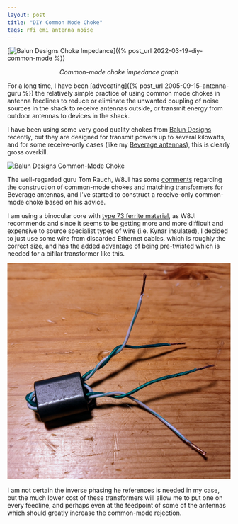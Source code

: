```yaml
---
layout: post
title: "DIY Common Mode Choke"
tags: rfi emi antenna noise
---
```


[![Balun Designs Choke Impedance](https://cdn3.bigcommerce.com/s-4q7cv/product_images/uploaded_images/59f4efa62cbf4-1116d-choking.jpg)]({% post_url 2022-03-19-diy-common-mode %})
*<center>Common-mode choke impedance graph</center>*

For a long time, I have been 
[advocating]({% post_url 2005-09-15-antenna-guru %})
the relatively simple practice of using common mode chokes in antenna 
feedlines to reduce or eliminate the unwanted coupling of noise sources 
in the shack to receive antennas outside, or transmit energy from outdoor 
antennas to devices in the shack.

I have been using some very good quality chokes from 
[Balun Designs](https://www.balundesigns.com) recently,
but they are designed for transmit powers up to several kilowatts, and for
some receive-only cases (like my 
[Beverage antennas](https://en.wikipedia.org/wiki/Beverage_antenna)),
this is clearly gross overkill.

![Balun Designs Common-Mode Choke](https://cdn11.bigcommerce.com/s-4q7cv/images/stencil/1280x1280/products/216/355/1116di__51885.1456841505.JPG)

The well-regarded guru Tom Rauch, W8JI has some 
[comments](https://www.w8ji.com/core_selection.htm) regarding the construction
of common-mode chokes and matching transformers for Beverage antennas, and 
I've started to construct a receive-only common-mode choke based on his advice.

I am using a binocular core with
[type 73 ferrite material](https://www.fair-rite.com/73-material-data-sheet/),
as W8JI recommends and since it seems to be getting more and more difficult 
and expensive to source specialist types of wire (i.e. Kynar insulated),
I decided to just use some wire from discarded Ethernet cables, which is 
roughly the correct size, and has the added advantage of being pre-twisted 
which is needed for a bifilar transformer like this.

![DIY Choke](/assets/img/W8JI_common_mode.jpg)

I am not certain the inverse phasing he references is needed in my case,
but the much lower cost of these transformers will allow me to put one
on every feedline, and perhaps even at the feedpoint of some of the antennas
which should greatly increase the common-mode rejection.
